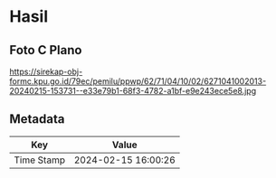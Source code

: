 # Hasil

## Foto C Plano

https://sirekap-obj-formc.kpu.go.id/79ec/pemilu/ppwp/62/71/04/10/02/6271041002013-20240215-153731--e33e79b1-68f3-4782-a1bf-e9e243ece5e8.jpg


## Metadata

| Key        | Value               |
| ---------- | ------------------- |
| Time Stamp | 2024-02-15 16:00:26 |



